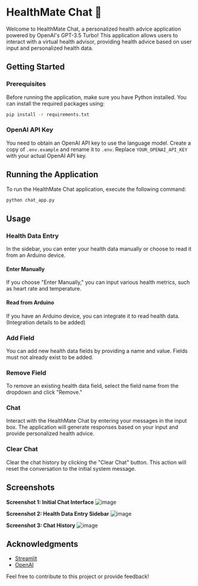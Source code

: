 # HealthMate Chat 🏥

Welcome to HealthMate Chat, a personalized health advice application powered by OpenAI's GPT-3.5 Turbo! This application allows users to interact with a virtual health advisor, providing health advice based on user input and personalized health data.

## Getting Started

### Prerequisites
Before running the application, make sure you have Python installed. You can install the required packages using:

```bash
pip install -r requirements.txt
```

### OpenAI API Key
You need to obtain an OpenAI API key to use the language model. Create a copy of `.env.example` and rename it to `.env`. Replace `YOUR_OPENAI_API_KEY` with your actual OpenAI API key.

## Running the Application
To run the HealthMate Chat application, execute the following command:

```bash
python chat_app.py
```

## Usage

### Health Data Entry
In the sidebar, you can enter your health data manually or choose to read it from an Arduino device.

#### Enter Manually
If you choose "Enter Manually," you can input various health metrics, such as heart rate and temperature.

#### Read from Arduino
If you have an Arduino device, you can integrate it to read health data. (Integration details to be added)

### Add Field
You can add new health data fields by providing a name and value. Fields must not already exist to be added.

### Remove Field
To remove an existing health data field, select the field name from the dropdown and click "Remove."

### Chat
Interact with the HealthMate Chat by entering your messages in the input box. The application will generate responses based on your input and provide personalized health advice.

### Clear Chat
Clear the chat history by clicking the "Clear Chat" button. This action will reset the conversation to the initial system message.

## Screenshots
**Screenshot 1: Initial Chat Interface**
    ![image](https://github.com/0aaryan/healthMate/assets/73797587/72958a67-68d5-40f3-81e4-5090a65db1ba)

**Screenshot 2: Health Data Entry Sidebar**
    ![image](https://github.com/0aaryan/healthMate/assets/73797587/d3c915b7-11d4-4e6b-91e6-a25b83063f45)

**Screenshot 3: Chat History**
    ![image](https://github.com/0aaryan/healthMate/assets/73797587/f5a32340-d440-43b9-8d8e-0ce615681b53)

## Acknowledgments

- [Streamlit](https://streamlit.io/)
- [OpenAI](https://platform.openai.com/)

Feel free to contribute to this project or provide feedback!

